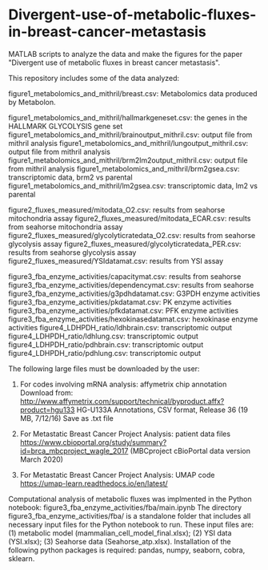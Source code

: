 # Divergent-use-of-metabolic-fluxes-in-breast-cancer-metastasis
MATLAB scripts to analyze the data and make the figures for the paper "Divergent use of metabolic fluxes in breast cancer metastasis".

This repository includes some of the data analyzed: 

figure1_metabolomics_and_mithril/breast.csv: Metabolomics data produced by Metabolon.

figure1_metabolomics_and_mithril/hallmarkgeneset.csv: the genes in the HALLMARK GLYCOLYSIS gene set
figure1_metabolomics_and_mithril/brainoutput_mithril.csv: output file from mithril analysis
figure1_metabolomics_and_mithril/lungoutput_mithril.csv: output file from mithril analysis
figure1_metabolomics_and_mithril/brm2lm2output_mithril.csv: output file from mithril analysis
figure1_metabolomics_and_mithril/brm2gsea.csv: transcriptomic data, brm2 vs parental
figure1_metabolomics_and_mithril/lm2gsea.csv: transcriptomic data, lm2 vs parental

figure2_fluxes_measured/mitodata_O2.csv: results from seahorse mitochondria assay
figure2_fluxes_measured/mitodata_ECAR.csv: results from seahorse mitochondria assay
figure2_fluxes_measured/glycolyticratedata_O2.csv: results from seahorse glycolysis assay
figure2_fluxes_measured/glycolyticratedata_PER.csv: results from seahorse glycolysis assay
figure2_fluxes_measured/YSIdatamat.csv: results from YSI assay

figure3_fba_enzyme_activities/capacitymat.csv: results from seahorse
figure3_fba_enzyme_activities/dependencymat.csv: results from seahorse
figure3_fba_enzyme_activities/g3pdhdatamat.csv: G3PDH enzyme activities
figure3_fba_enzyme_activities/pkdatamat.csv: PK enzyme activities
figure3_fba_enzyme_activities/pfkdatamat.csv: PFK enzyme activities
figure3_fba_enzyme_activities/hexokinasedatamat.csv: hexokinase enzyme activities
figure4_LDHPDH_ratio/ldhbrain.csv: transcriptomic output
figure4_LDHPDH_ratio/ldhlung.csv: transcriptomic output
figure4_LDHPDH_ratio/pdhbrain.csv: transcriptomic output
figure4_LDHPDH_ratio/pdhlung.csv: transcriptomic output

The following large files must be downloaded by the user:

1) For codes involving mRNA analysis: affymetrix chip annotation
Download from: http://www.affymetrix.com/support/technical/byproduct.affx?product=hgu133
HG-U133A Annotations, CSV format, Release 36 (19 MB, 7/12/16)
Save as .txt file

2) For Metastatic Breast Cancer Project Analysis: patient data files
https://www.cbioportal.org/study/summary?id=brca_mbcproject_wagle_2017
(MBCproject cBioPortal data version March 2020)

3) For Metastatic Breast Cancer Project Analysis: UMAP code
https://umap-learn.readthedocs.io/en/latest/


Computational analysis of metabolic fluxes was implmented in the Python notebook:
figure3_fba_enzyme_activities/fba/main.ipynb
The directory figure3_fba_enzyme_activities/fba/ is a standalone folder that includes all necessary input files for
the Python notebook to run. These input files are: (1) metabolic model (mammalian_cell_model_final.xlsx); (2) YSI data (YSI.xlsx);
(3) Seahorse data (Seahorse_atp.xlsx). Installation of the following python packages is required: pandas, numpy, seaborn, cobra, sklearn.

